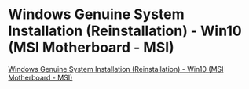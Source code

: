 # Windows Genuine System Installation (Reinstallation) - Win10 (MSI Motherboard - MSI)
[Windows Genuine System Installation (Reinstallation) - Win10 (MSI Motherboard - MSI)](https://aiwithcloud.com/2022/09/15/windows_genuine_system_installation_reinstallation___win10_msi_motherboard___msi/)